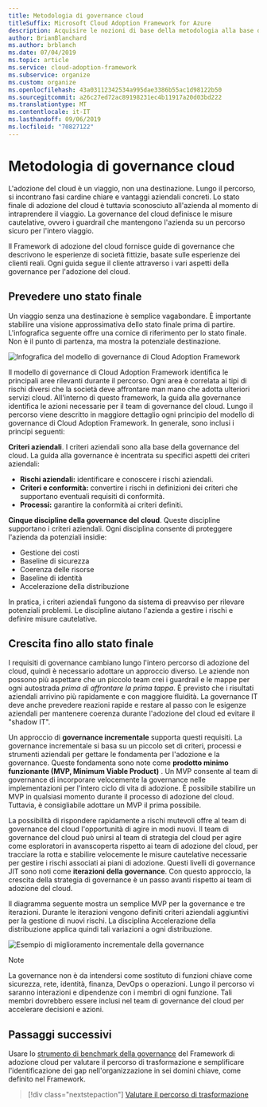 ```yaml
---
title: Metodologia di governance cloud
titleSuffix: Microsoft Cloud Adoption Framework for Azure
description: Acquisire le nozioni di base della metodologia alla base della governance del cloud in Cloud Adoption Framework.
author: BrianBlanchard
ms.author: brblanch
ms.date: 07/04/2019
ms.topic: article
ms.service: cloud-adoption-framework
ms.subservice: organize
ms.custom: organize
ms.openlocfilehash: 43a03112342534a995dae3386b55ac1d98122b50
ms.sourcegitcommit: a26c27ed72ac89198231ec4b11917a20d03bd222
ms.translationtype: MT
ms.contentlocale: it-IT
ms.lasthandoff: 09/06/2019
ms.locfileid: "70827122"
---
```

# <a name="cloud-governance-methodology"></a>Metodologia di governance cloud

L'adozione del cloud è un viaggio, non una destinazione. Lungo il percorso, si incontrano fasi cardine chiare e vantaggi aziendali concreti. Lo stato finale di adozione del cloud è tuttavia sconosciuto all'azienda al momento di intraprendere il viaggio. La governance del cloud definisce le misure cautelative, ovvero i guardrail che mantengono l'azienda su un percorso sicuro per l'intero viaggio.

Il Framework di adozione del cloud fornisce guide di governance che descrivono le esperienze di società fittizie, basate sulle esperienze dei clienti reali. Ogni guida segue il cliente attraverso i vari aspetti della governance per l'adozione del cloud.

## <a name="envision-an-end-state"></a>Prevedere uno stato finale

Un viaggio senza una destinazione è semplice vagabondare. È importante stabilire una visione approssimativa dello stato finale prima di partire. L'infografica seguente offre una cornice di riferimento per lo stato finale. Non è il punto di partenza, ma mostra la potenziale destinazione.

![Infografica del modello di governance di Cloud Adoption Framework](../_images/operational-transformation-govern-highres.png)

Il modello di governance di Cloud Adoption Framework identifica le principali aree rilevanti durante il percorso. Ogni area è correlata ai tipi di rischi diversi che la società deve affrontare man mano che adotta ulteriori servizi cloud. All'interno di questo framework, la guida alla governance identifica le azioni necessarie per il team di governance del cloud. Lungo il percorso viene descritto in maggiore dettaglio ogni principio del modello di governance di Cloud Adoption Framework. In generale, sono inclusi i principi seguenti:

**Criteri aziendali**. I criteri aziendali sono alla base della governance del cloud. La guida alla governance è incentrata su specifici aspetti dei criteri aziendali:

- **Rischi aziendali:** identificare e conoscere i rischi aziendali.
- **Criteri e conformità:** convertire i rischi in definizioni dei criteri che supportano eventuali requisiti di conformità.
- **Processi:** garantire la conformità ai criteri definiti.

**Cinque discipline della governance del cloud**. Queste discipline supportano i criteri aziendali. Ogni disciplina consente di proteggere l'azienda da potenziali insidie:

- Gestione dei costi
- Baseline di sicurezza
- Coerenza delle risorse
- Baseline di identità
- Accelerazione della distribuzione

In pratica, i criteri aziendali fungono da sistema di preavviso per rilevare potenziali problemi. Le discipline aiutano l'azienda a gestire i rischi e definire misure cautelative.

## <a name="grow-to-the-end-state"></a>Crescita fino allo stato finale

I requisiti di governance cambiano lungo l'intero percorso di adozione del cloud, quindi è necessario adottare un approccio diverso. Le aziende non possono più aspettare che un piccolo team crei i guardrail e le mappe per ogni autostrada *prima di affrontare la prima tappa*. È previsto che i risultati aziendali arrivino più rapidamente e con maggiore fluidità. La governance IT deve anche prevedere reazioni rapide e restare al passo con le esigenze aziendali per mantenere coerenza durante l'adozione del cloud ed evitare il "shadow IT".

Un approccio di **governance incrementale** supporta questi requisiti. La governance incrementale si basa su un piccolo set di criteri, processi e strumenti aziendali per gettare le fondamenta per l'adozione e la governance. Queste fondamenta sono note come **prodotto minimo funzionante (MVP, Minimum Viable Product)** . Un MVP consente al team di governance di incorporare velocemente la governance nelle implementazioni per l'intero ciclo di vita di adozione. È possibile stabilire un MVP in qualsiasi momento durante il processo di adozione del cloud. Tuttavia, è consigliabile adottare un MVP il prima possibile.

La possibilità di rispondere rapidamente a rischi mutevoli offre al team di governance del cloud l'opportunità di agire in modi nuovi. Il team di governance del cloud può unirsi al team di strategia del cloud per agire come esploratori in avanscoperta rispetto ai team di adozione del cloud, per tracciare la rotta e stabilire velocemente le misure cautelative necessarie per gestire i rischi associati ai piani di adozione. Questi livelli di governance JIT sono noti come **iterazioni della governance**. Con questo approccio, la crescita della strategia di governance è un passo avanti rispetto ai team di adozione del cloud.

Il diagramma seguente mostra un semplice MVP per la governance e tre iterazioni. Durante le iterazioni vengono definiti criteri aziendali aggiuntivi per la gestione di nuovi rischi. La disciplina Accelerazione della distribuzione applica quindi tali variazioni a ogni distribuzione.

![Esempio di miglioramento incrementale della governance](../_images/governance/incremental-governance-example.png)

> [!NOTE]
> La governance non è da intendersi come sostituto di funzioni chiave come sicurezza, rete, identità, finanza, DevOps o operazioni. Lungo il percorso vi saranno interazioni e dipendenze con i membri di ogni funzione. Tali membri dovrebbero essere inclusi nel team di governance del cloud per accelerare decisioni e azioni.

## <a name="next-steps"></a>Passaggi successivi

Usare lo [strumento di benchmark della governance](https://cafbaseline.com) del Framework di adozione cloud per valutare il percorso di trasformazione e semplificare l'identificazione dei gap nell'organizzazione in sei domini chiave, come definito nel Framework.

> [!div class="nextstepaction"]
> [Valutare il percorso di trasformazione](./benchmark.md)
